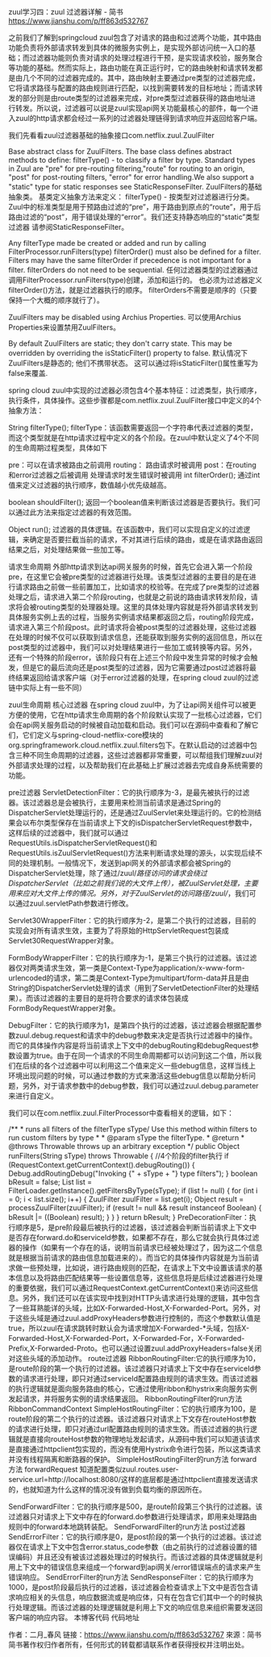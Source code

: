 zuul学习四：zuul 过滤器详解 - 简书 https://www.jianshu.com/p/ff863d532767

之前我们了解到springcloud zuul包含了对请求的路由和过滤两个功能，其中路由功能负责将外部请求转发到具体的微服务实例上，是实现外部访问统一入口的基础；而过滤器功能则负责对请求的处理过程进行干预，是实现请求校验，服务聚合等功能的基础。然而实际上，路由功能在真正运行时，它的路由映射和请求转发都是由几个不同的过滤器完成的。其中，路由映射主要通过pre类型的过滤器完成，它将请求路径与配置的路由规则进行匹配，以找到需要转发的目标地址；而请求转发的部分则是由route类型的过滤器来完成，对pre类型过滤器获得的路由地址进行转发。所以说，过滤器可以说是zuul实现api网关功能最核心的部件，每一个进入zuul的http请求都会经过一系列的过滤器处理链得到请求响应并返回给客户端。


我们先看看zuul过滤器基础的抽象接口com.netflix.zuul.ZuulFilter


Base abstract class for ZuulFilters. The base class defines abstract methods to define:
filterType() - to classify a filter by type. Standard types in Zuul are "pre" for pre-routing filtering,"route" for routing to an origin, "post" for post-routing filters, "error" for error handling.We also support a "static" type for static responses see StaticResponseFilter.
ZuulFilters的基础抽象类。 基类定义抽象方法来定义：
filterType() - 按类型对过滤器进行分类。 Zuul中的标准类型是用于预路由过滤的“pre”，用于路由到原点的“route”，用于后路由过滤的“post”，用于错误处理的“error”。我们还支持静态响应的“static”类型过滤器 请参阅StaticResponseFilter。

Any filterType made be created or added and run by calling FilterProcessor.runFilters(type)
filterOrder() must also be defined for a filter. Filters may have the same filterOrder if precedence is not important for a filter. filterOrders do not need to be sequential.
任何过滤器类型的过滤器通过调用FilterProcessor.runFilters(type)创建，添加和运行的。
也必须为过滤器定义filterOrder()方法，就是过滤器执行的顺序。 filterOrders不需要是顺序的（只要保持一个大概的顺序就行了）。

ZuulFilters may be disabled using Archius Properties.
可以使用Archius Properties来设置禁用ZuulFilters。

By default ZuulFilters are static; they don't carry state. This may be overridden by overriding the isStaticFilter() property to false.
默认情况下ZuulFilters是静态的; 他们不携带状态。 这可以通过将isStaticFilter()属性重写为false来覆盖.

spring cloud zuul中实现的过滤器必须包含4个基本特征：过滤类型，执行顺序，执行条件，具体操作。这些步骤都是com.netflix.zuul.ZuulFilter接口中定义的4个抽象方法：

String filterType();
filterType：该函数需要返回一个字符串代表过滤器的类型，而这个类型就是在http请求过程中定义的各个阶段。在zuul中默认定义了4个不同的生命周期过程类型，具体如下

pre：可以在请求被路由之前调用
routing： 路由请求时被调用
post：在routing和error过滤器之后被调用
处理请求时发生错误时被调用
int filterOrder();
通过int值来定义过滤器的执行顺序，数值越小优先级越高。

boolean shouldFilter();
返回一个boolean值来判断该过滤器是否要执行。我们可以通过此方法来指定过滤器的有效范围。

Object run();
过滤器的具体逻辑。在该函数中，我们可以实现自定义的过滤逻辑，来确定是否要拦截当前的请求，不对其进行后续的路由，或是在请求路由返回结果之后，对处理结果做一些加工等。

请求生命周期
外部http请求到达api网关服务的时候，首先它会进入第一个阶段pre，在这里它会被pre类型的过滤器进行处理。该类型过滤器的主要目的是在进行请求路由之前做一些前置加工，比如请求的校验等。在完成了pre类型的过滤器处理之后，请求进入第二个阶段routing，也就是之前说的路由请求转发阶段，请求将会被routing类型的处理器处理。这里的具体处理内容就是将外部请求转发到具体服务实例上去的过程，当服务实例请求结果都返回之后，routing阶段完成，请求进入第三个阶段post。此时请求将会被post类型的过滤器处理，这些过滤器在处理的时候不仅可以获取到请求信息，还能获取到服务实例的返回信息，所以在post类型的过滤器中，我们可以对处理结果进行一些加工或转换等内容。另外，还有一个特殊的阶段error，该阶段只有在上述三个阶段中发生异常的时候才会触发，但是它的最后流向还是post类型的过滤器，因为它需要通过post过滤器将最终结果返回给请求客户端（对于error过滤器的处理，在spring cloud zuul的过滤链中实际上有一些不同）

zuul生命周期
核心过滤器
在spring cloud zuul中，为了让api网关组件可以被更方便的使用，它在http请求生命周期的各个阶段默认实现了一批核心过滤器，它们会在api网关服务启动的时候被自动加载和启动。我们可以在源码中查看和了解它们，它们定义与spring-cloud-netflix-core模块的org.springframework.cloud.netflix.zuul.filters包下。在默认启动的过滤器中包含三种不同生命周期的过滤器，这些过滤器都非常重要，可以帮组我们理解zuul对外部请求处理的过程，以及帮助我们在此基础上扩展过滤器去完成自身系统需要的功能。


pre过滤器
ServletDetectionFilter：它的执行顺序为-3，是最先被执行的过滤器。该过滤器总是会被执行，主要用来检测当前请求是通过Spring的DispatcherServlet处理运行的，还是通过ZuulServlet来处理运行的。它的检测结果会以布尔类型保存在当前请求上下文的isDispatcherServletRequest参数中，这样后续的过滤器中，我们就可以通过RequestUtils.isDispatcherServletRequest()和RequestUtils.isZuulServletRequest()方法来判断请求处理的源头，以实现后续不同的处理机制。一般情况下，发送到api网关的外部请求都会被Spring的DispatcherServlet处理，除了通过/zuul/*路径访问的请求会绕过DispatcherServlet（比如之前我们说的大文件上传），被ZuulServlet处理，主要用来应对大文件上传的情况。另外，对于ZuulServlet的访问路径/zuul/*，我们可以通过zuul.servletPath参数进行修改。

Servlet30WrapperFilter：它的执行顺序为-2，是第二个执行的过滤器，目前的实现会对所有请求生效，主要为了将原始的HttpServletRequest包装成Servlet30RequestWrapper对象。

FormBodyWrapperFilter：它的执行顺序为-1，是第三个执行的过滤器。该过滤器仅对两类请求生效，第一类是Context-Type为application/x-www-form-urlencoded的请求，第二类是Context-Type为multipart/form-data并且是由String的DispatcherServlet处理的请求（用到了ServletDetectionFilter的处理结果）。而该过滤器的主要目的是将符合要求的请求体包装成FormBodyRequestWrapper对象。

DebugFilter：它的执行顺序为1，是第四个执行的过滤器，该过滤器会根据配置参数zuul.debug.request和请求中的debug参数来决定是否执行过滤器中的操作。而它的具体操作内容是将当前请求上下文中的debugRouting和debugRequest参数设置为true。由于在同一个请求的不同生命周期都可以访问到这二个值，所以我们在后续的各个过滤器中可以利用这二个值来定义一些debug信息，这样当线上环境出现问题的时候，可以通过参数的方式来激活这些debug信息以帮助分析问题，另外，对于请求参数中的debug参数，我们可以通过zuul.debug.parameter来进行自定义。

我们可以在com.netflix.zuul.FilterProcessor中查看相关的逻辑，如下：

   /**
     * runs all filters of the filterType sType/ Use this method within filters to run custom filters by type
     *
     * @param sType the filterType.
     * @return
     * @throws Throwable throws up an arbitrary exception
     */
    public Object runFilters(String sType) throws Throwable {
        //4个阶段的filter执行
        if (RequestContext.getCurrentContext().debugRouting()) {
            Debug.addRoutingDebug("Invoking {" + sType + "} type filters");
        }
        boolean bResult = false;
        List<ZuulFilter> list = FilterLoader.getInstance().getFiltersByType(sType);
        if (list != null) {
            for (int i = 0; i < list.size(); i++) {
                ZuulFilter zuulFilter = list.get(i);
                Object result = processZuulFilter(zuulFilter);
                if (result != null && result instanceof Boolean) {
                    bResult |= ((Boolean) result);
                }
            }
        }
        return bResult;
    }
PreDecorationFilter：执行顺序是5，是pre阶段最后被执行的过滤器，该过滤器会判断当前请求上下文中是否存在forward.do和serviceId参数，如果都不存在，那么它就会执行具体过滤器的操作（如果有一个存在的话，说明当前请求已经被处理过了，因为这二个信息就是根据当前请求的路由信息加载进来的）。而当它的具体操作内容就是为当前请求做一些预处理，比如说，进行路由规则的匹配，在请求上下文中设置该请求的基本信息以及将路由匹配结果等一些设置信息等，这些信息将是后续过滤器进行处理的重要依据，我们可以通过RequestContext.getCurrentContext()来访问这些信息。另外，我们还可以在该实现中找到对HTTP头请求进行处理的逻辑，其中包含了一些耳熟能详的头域，比如X-Forwarded-Host,X-Forwarded-Port。另外，对于这些头域是通过zuul.addProxyHeaders参数进行控制的，而这个参数默认值是true，所以zuul在请求跳转时默认会为请求增加X-Forwarded-*头域，包括X-Forwarded-Host,X-Forwarded-Port，X-Forwarded-For，X-Forwarded-Prefix,X-Forwarded-Proto。也可以通过设置zuul.addProxyHeaders=false关闭对这些头域的添加动作。
route过滤器
RibbonRoutingFilter:它的执行顺序为10，是route阶段的第一个执行的过滤器。该过滤器只对请求上下文中存在serviceId参数的请求进行处理，即只对通过serviceId配置路由规则的请求生效。而该过滤器的执行逻辑就是面向服务路由的核心，它通过使用ribbon和hystrix来向服务实例发起请求，并将服务实例的请求结果返回。
RibbonRoutingFilter的run方法
RibbonCommandContext
SimpleHostRoutingFilter：它的执行顺序为100，是route阶段的第二个执行的过滤器。该过滤器只对请求上下文存在routeHost参数的请求进行处理，即只对通过url配置路由规则的请求生效。而该过滤器的执行逻辑就是直接向routeHost参数的物理地址发起请求，从源码中我们可以知道该请求是直接通过httpclient包实现的，而没有使用Hystrix命令进行包装，所以这类请求并没有线程隔离和断路器的保护。
SimpleHostRoutingFilter的run方法
forward方法
forwardRequest
知道配置类似zuul.routes.user-service.url=http://localhost:8080/这样的底层都是通过httpclient直接发送请求的，也就知道为什么这样的情况没有做到负载均衡的原因所在。

SendForwardFilter：它的执行顺序是500，是route阶段第三个执行的过滤器。该过滤器只对请求上下文中存在的forward.do参数进行处理请求，即用来处理路由规则中的forward本地跳转装配。
SendForwardFilter的run方法
post过滤器
SendErrorFilter：它的执行顺序是0，是post阶段的第一个执行的过滤器。该过滤器仅在请求上下文中包含error.status_code参数（由之前执行的过滤器设置的错误编码）并且还没有被该过滤器处理过的时候执行。而该过滤器的具体逻辑就是利用上下文中的错误信息来组成一个forward到api网关/error错误端点的请求来产生错误响应。
SendErrorFilter的run方法
SendResponseFilter：它的执行顺序为1000，是post阶段最后执行的过滤器，该过滤器会检查请求上下文中是否包含请求响应相关的头信息，响应数据流或是响应体，只有在包含它们其中一个的时候执行处理逻辑。而该过滤器的处理逻辑就是利用上下文的响应信息来组织需要发送回客户端的响应内容。
本博客代码
代码地址

作者：二月_春风
链接：https://www.jianshu.com/p/ff863d532767
來源：简书
简书著作权归作者所有，任何形式的转载都请联系作者获得授权并注明出处。